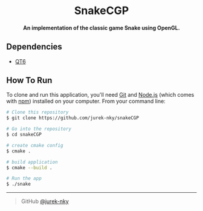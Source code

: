 <h1 align="center">
  <br>
  SnakeCGP
  <br>
</h1>

<h4 align="center">An implementation of the classic game Snake using OpenGL.</h4>


## Dependencies

* [QT6](https://www.qt.io/download)

## How To Run

To clone and run this application, you'll need [Git](https://git-scm.com)
and [Node.js](https://nodejs.org/en/download/) (which comes with [npm](http://npmjs.com)) installed on your computer.
From your command line:

```bash
# Clone this repository
$ git clone https://github.com/jurek-nky/snakeCGP

# Go into the repository
$ cd snakeCGP 

# create cmake config
$ cmake .

# build application
$ cmake --build .

# Run the app
$ ./snake
```

---

> GitHub [@jurek-nky](https://github.com/jurek-nky)

